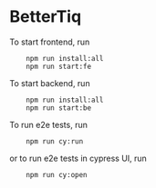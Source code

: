 # BetterTiq

To start frontend, run 
```
    npm run install:all
    npm run start:fe
```

To start backend, run
```
    npm run install:all
    npm run start:be
```

To run e2e tests, run
```
    npm run cy:run
```
or to run e2e tests in cypress UI, run
```
    npm run cy:open
```
